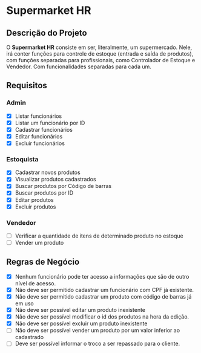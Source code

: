 # Supermarket HR

## Descrição do Projeto

O **Supermarket HR** consiste em ser, literalmente, um supermercado. Nele, irá conter funções para controle de estoque (entrada e saída de produtos), com funções separadas para profissionais, como Controlador de Estoque e Vendedor. Com funcionalidades separadas para cada um.

## Requisitos

### Admin

- [x]  Listar funcionários
- [x]  Listar um funcionário por ID
- [x]  Cadastrar funcionários
- [x]  Editar funcionários
- [x]  Excluir funcionários

### Estoquista

- [x]  Cadastrar novos produtos
- [x]  Visualizar produtos cadastrados
- [x]  Buscar produtos por Código de barras
- [x]  Buscar produtos por ID
- [x]  Editar produtos
- [x]  Excluir produtos

### Vendedor

- [ ]  Verificar a quantidade de itens de determinado produto no estoque
- [ ]  Vender um produto

## Regras de Negócio

- [x]  Nenhum funcionário pode ter acesso a informações que são de outro nível de acesso.
- [x]  Não deve ser permitido cadastrar um funcionário com CPF já existente.
- [x]  Não deve ser permitido cadastrar um produto com código de barras já em uso
- [x]  Não deve ser possível editar um produto inexistente
- [x]  Não deve ser possível modificar o id dos produtos na hora da edição.
- [x]  Não deve ser possível excluir um produto inexistente
- [ ]  Não deve ser possível vender um produto por um valor inferior ao cadastrado
- [ ]  Deve ser possível informar o troco a ser repassado para o cliente.
